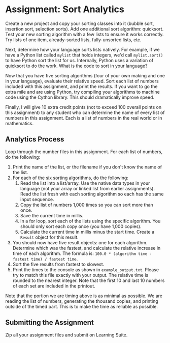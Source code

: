 # Assignment: Sort Analytics

Create a new project and copy your sorting classes into it (bubble sort, insertion sort, selection sorts).  Add one additional sort algorithm: quicksort. Test your new sorting algorithm with a few lists to ensure it works correctly.  Try lists of one item, already-sorted lists, fully-unsorted lists, etc.

Next, determine how your language sorts lists natively.  For example, if we have a Python list called `mylist` that holds integers, we'd call `mylist.sort()` to have Python sort the list for us.  Internally, Python uses a variation of quicksort to do the work.  What is the code to sort in your language?

Now that you have five sorting algorithms (four of your own making and one in your language), evaluate their relative speed.  Sort each list of numbers included with this assignment, and print the results.  If you want to go the extra mile and are using Python, try compiling your algorithms to machine code using the Cython library.  This should dramatically improve speed.

Finally, I will give 10 extra credit points (not to exceed 100 overall points on this assignment) to any student who can determine the name of every list of numbers in this assignment.  Each is a list of numbers in the real world or in mathematics.

## Analytics Process

Loop through the number files in this assignment.  For each list of numbers, do the following:
 
1. Print the name of the list, or the filename if you don't know the name of the list.
1. For each of the six sorting algorithms, do the following:
    1. Read the list into a list/array.  Use the native data types in your language (not your array or linked list from earlier assignments).  Read the list fresh with each sorting algorithm so each has the same input sequence.
    1. Copy the list of numbers 1,000 times so you can sort more than once. 
    1. Save the current time in millis.
    1. In a for loop, sort each of the lists using the specific algorithm.  You should only sort each copy once (you have 1,000 copies).
    1. Calculate the current time in millis minus the start time.  Create a `Result` object for this result.
1. You should now have five result objects: one for each algorithm.  Determine which was the fastest, and calculate the relative increase in time of each algorithm.  The formula is: `100.0 * (algorithm time - fastest time) / fastest time`.  
1. Sort the five results from fastest to slowest.
1. Print the times to the console as shown in `example_output.txt`.  Please try to match this file exactly with your output.  The relative time is rounded to the nearest integer.  Note that the first 10 and last 10 numbers of each set are included in the printout.

Note that the portion we are timing above is as minimal as possible.  We are reading the list of numbers, generating the thousand copies, and printing outside of the timed part.  This is to make the time as reliable as possible.

## Submitting the Assignment

Zip all your assignment files and submit on Learning Suite.
